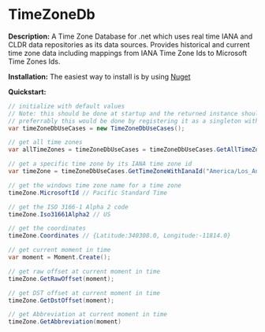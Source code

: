 TimeZoneDb
==========

**Description:**
A Time Zone Database for .net which uses real time IANA and CLDR data repositories as its data sources. Provides historical and current time zone data including mappings from IANA Time Zone Ids to Microsoft Time Zones Ids.

**Installation:**
The easiest way to install is by using [Nuget](http://nuget.org/packages/TimeZoneDb/)

**Quickstart:**

```C#
// initialize with default values
// Note: this should be done at startup and the returned instance should be used throughout your app
// preferrably this would be done by registering it as a singleton with your DI container. 
var timeZoneDbUseCases = new TimeZoneDbUseCases();

// get all time zones
var allTimeZones = timeZoneDbUseCases = timeZoneDbUseCases.GetAllTimeZones();

// get a specific time zone by its IANA time zone id
var timeZone = timeZoneDbUseCases.GetTimeZoneWithIanaId("America/Los_Angeles");

// get the windows time zone name for a time zone
timeZone.MicrosoftId // Pacific Standard Time 

// get the ISO 3166-1 Alpha 2 code
timeZone.Iso31661Alpha2 // US

// get the coordinates
timeZone.Coordinates // {Latitude:340308.0, Longitude:-11814.0}

// get current moment in time
var moment = Moment.Create();

// get raw offset at current moment in time
timeZone.GetRawOffset(moment);

// get DST offset at current moment in time
timeZone.GetDstOffset(moment);

// get Abbreviation at current moment in time
timeZone.GetAbbreviation(moment)

```
